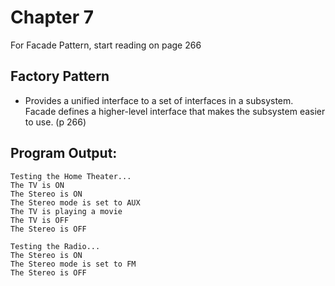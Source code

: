 # Chapter 7
For Facade Pattern, start reading on page 266

## Factory Pattern
* Provides a unified interface to a set of interfaces in a subsystem. Facade defines a higher-level interface that makes the subsystem easier to use. (p 266)

## Program Output:
```
Testing the Home Theater...
The TV is ON
The Stereo is ON
The Stereo mode is set to AUX
The TV is playing a movie
The TV is OFF
The Stereo is OFF

Testing the Radio...
The Stereo is ON
The Stereo mode is set to FM
The Stereo is OFF
```